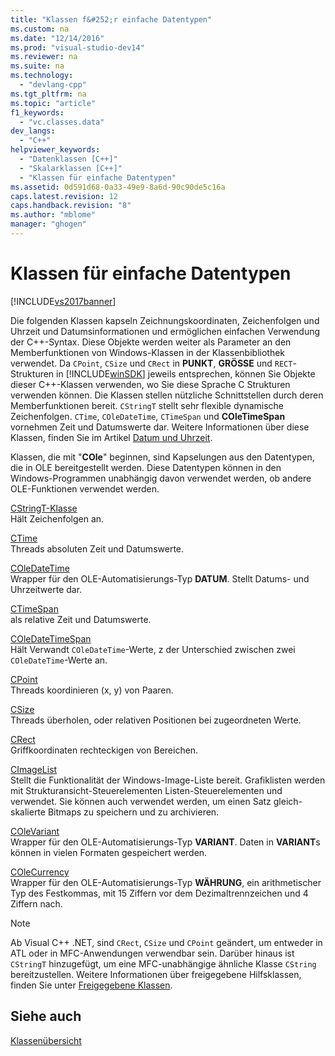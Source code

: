 ```yaml
---
title: "Klassen f&#252;r einfache Datentypen"
ms.custom: na
ms.date: "12/14/2016"
ms.prod: "visual-studio-dev14"
ms.reviewer: na
ms.suite: na
ms.technology: 
  - "devlang-cpp"
ms.tgt_pltfrm: na
ms.topic: "article"
f1_keywords: 
  - "vc.classes.data"
dev_langs: 
  - "C++"
helpviewer_keywords: 
  - "Datenklassen [C++]"
  - "Skalarklassen [C++]"
  - "Klassen für einfache Datentypen"
ms.assetid: 0d591d68-0a33-49e9-8a6d-90c90de5c16a
caps.latest.revision: 12
caps.handback.revision: "8"
ms.author: "mblome"
manager: "ghogen"
---
```

# Klassen f&#252;r einfache Datentypen
[!INCLUDE[vs2017banner](../assembler/inline/includes/vs2017banner.md)]

Die folgenden Klassen kapseln Zeichnungskoordinaten, Zeichenfolgen und Uhrzeit und Datumsinformationen und ermöglichen einfachen Verwendung der C\+\+\-Syntax.  Diese Objekte werden weiter als Parameter an den Memberfunktionen von Windows\-Klassen in der Klassenbibliothek verwendet.  Da `CPoint`, `CSize` und `CRect` in **PUNKT**, **GRÖSSE** und `RECT`\-Strukturen in [!INCLUDE[winSDK](../atl/includes/winsdk_md.md)] jeweils entsprechen, können Sie Objekte dieser C\+\+\-Klassen verwenden, wo Sie diese Sprache C Strukturen verwenden können.  Die Klassen stellen nützliche Schnittstellen durch deren Memberfunktionen bereit.  `CStringT` stellt sehr flexible dynamische Zeichenfolgen.  `CTime`, `COleDateTime`, `CTimeSpan` und **COleTimeSpan** vornehmen Zeit und Datumswerte dar.  Weitere Informationen über diese Klassen, finden Sie im Artikel [Datum und Uhrzeit](../atl-mfc-shared/date-and-time.md).  
  
 Klassen, die mit "**COle**" beginnen, sind Kapselungen aus den Datentypen, die in OLE bereitgestellt werden.  Diese Datentypen können in den Windows\-Programmen unabhängig davon verwendet werden, ob andere OLE\-Funktionen verwendet werden.  
  
 [CStringT\-Klasse](../atl-mfc-shared/reference/cstringt-class.md)  
 Hält Zeichenfolgen an.  
  
 [CTime](../atl-mfc-shared/reference/ctime-class.md)  
 Threads absoluten Zeit und Datumswerte.  
  
 [COleDateTime](../atl-mfc-shared/reference/coledatetime-class.md)  
 Wrapper für den OLE\-Automatisierungs\-Typ **DATUM**.  Stellt Datums\- und Uhrzeitwerte dar.  
  
 [CTimeSpan](../atl-mfc-shared/reference/ctimespan-class.md)  
 als relative Zeit und Datumswerte.  
  
 [COleDateTimeSpan](../atl-mfc-shared/reference/coledatetimespan-class.md)  
 Hält Verwandt `COleDateTime`\-Werte, z der Unterschied zwischen zwei `COleDateTime`\-Werte an.  
  
 [CPoint](../atl-mfc-shared/reference/cpoint-class.md)  
 Threads koordinieren \(x, y\) von Paaren.  
  
 [CSize](../atl-mfc-shared/reference/csize-class.md)  
 Threads überholen, oder relativen Positionen bei zugeordneten Werte.  
  
 [CRect](../atl-mfc-shared/reference/crect-class.md)  
 Griffkoordinaten rechteckigen von Bereichen.  
  
 [CImageList](../mfc/reference/cimagelist-class.md)  
 Stellt die Funktionalität der Windows\-Image\-Liste bereit.  Grafiklisten werden mit Strukturansicht\-Steuerelementen Listen\-Steuerelementen und verwendet.  Sie können auch verwendet werden, um einen Satz gleich\-skalierte Bitmaps zu speichern und zu archivieren.  
  
 [COleVariant](../mfc/reference/colevariant-class.md)  
 Wrapper für den OLE\-Automatisierungs\-Typ **VARIANT**.  Daten in **VARIANT**s können in vielen Formaten gespeichert werden.  
  
 [COleCurrency](../mfc/reference/colecurrency-class.md)  
 Wrapper für den OLE\-Automatisierungs\-Typ **WÄHRUNG**, ein arithmetischer Typ des Festkommas, mit 15 Ziffern vor dem Dezimaltrennzeichen und 4 Ziffern nach.  
  
> [!NOTE]
>  Ab Visual C\+\+ .NET, sind `CRect`, `CSize` und `CPoint` geändert, um entweder in ATL oder in MFC\-Anwendungen verwendbar sein.  Darüber hinaus ist `CStringT` hinzugefügt, um eine MFC\-unabhängige ähnliche Klasse `CString` bereitzustellen.  Weitere Informationen über freigegebene Hilfsklassen, finden Sie unter [Freigegebene Klassen](../atl-mfc-shared/atl-mfc-shared-classes.md).  
  
## Siehe auch  
 [Klassenübersicht](../mfc/class-library-overview.md)